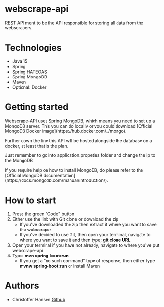 # webscrape-api
REST API ment to be the API responsible for storing all data from the webscrapers.

# Technologies
 - Java 15
 - Spring
 - Spring HATEOAS
 - Spring MongoDB
 - Maven
 - Optional: Docker

# Getting started

<p>Webscrape-API uses Spring MongoDB, which means you need to set up a MongoDB server. This you can do locally or you could download [Official MongoDB Docker image](https://hub.docker.com/_/mongo).</p>
<p>Further down the line this API will be hosted alongside the database on a docker, at least that is the plan.</p>
<p>Just remember to go into application.propeties folder and change the ip to the MongoDB</p>
<p>If you require help on how to install MongoDB, do please refer to the [Official MongoDB documentation](https://docs.mongodb.com/manual/introduction/).</p>

# How to start
 1. Press the green "Code" button
 2. Either use the link with Git clone or download the zip
    - If you've downloaded the zip then extract it where you want to save the webscraper
    - If you've decided to use Git, then open your terminal, navigate to where you want to save it and then type; **git clone URL**
 3. Open your terminal if you have not already, navigate to where you've put webscrape-api
 4. Type, **mvn spring-boot:run**
    - If you get a "no such command" type of response, then either type **mvnw spring-boot:run** or install Maven
 
 # Authors
  - Christoffer Hansen [Github](https://github.com/HansenChristoffer)
